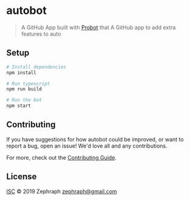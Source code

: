 # autobot

> A GitHub App built with [Probot](https://github.com/probot/probot) that A GitHub app to add extra features to auto

## Setup

```sh
# Install dependencies
npm install

# Run typescript
npm run build

# Run the bot
npm start
```

## Contributing

If you have suggestions for how autobot could be improved, or want to report a bug, open an issue! We'd love all and any contributions.

For more, check out the [Contributing Guide](CONTRIBUTING.md).

## License

[ISC](LICENSE) © 2019 Zephraph <zephraph@gmail.com>
